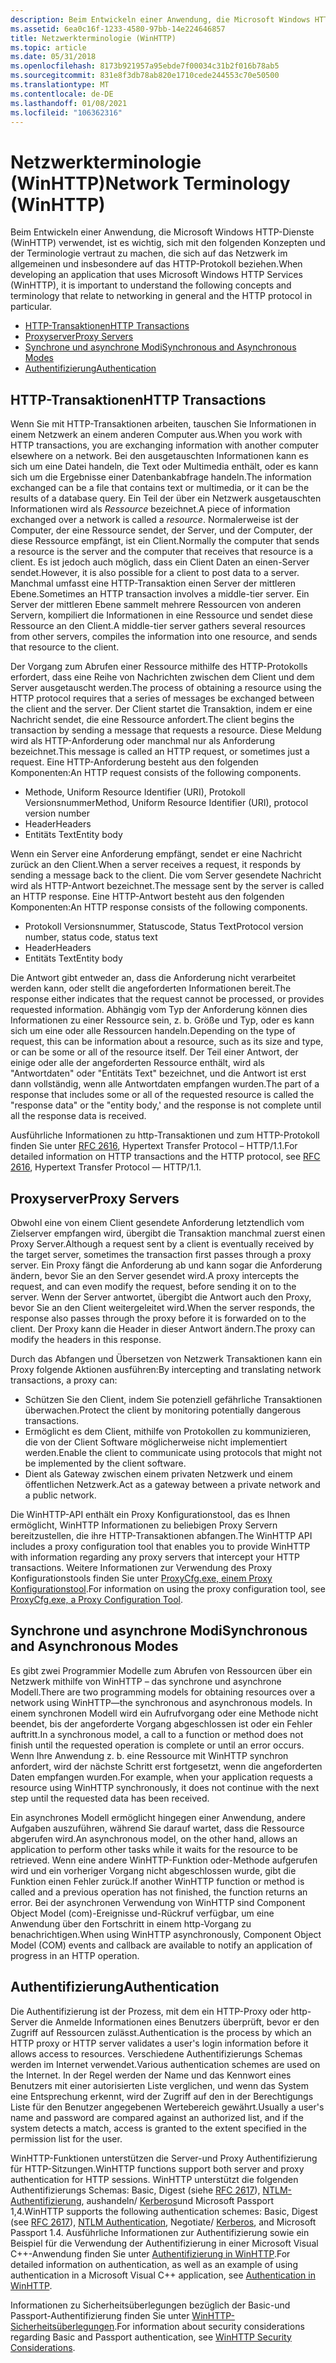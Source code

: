 ```yaml
---
description: Beim Entwickeln einer Anwendung, die Microsoft Windows HTTP-Dienste (WinHTTP) verwendet, ist es wichtig, sich mit den folgenden Konzepten und der Terminologie vertraut zu machen, die sich auf das Netzwerk im allgemeinen und insbesondere auf das HTTP-Protokoll beziehen.
ms.assetid: 6ea0c16f-1233-4580-97bb-14e224646857
title: Netzwerkterminologie (WinHTTP)
ms.topic: article
ms.date: 05/31/2018
ms.openlocfilehash: 8173b921957a95ebde7f00034c31b2f016b78ab5
ms.sourcegitcommit: 831e8f3db78ab820e1710cede244553c70e50500
ms.translationtype: MT
ms.contentlocale: de-DE
ms.lasthandoff: 01/08/2021
ms.locfileid: "106362316"
---
```

# <a name="network-terminology-winhttp"></a><span data-ttu-id="039ea-103">Netzwerkterminologie (WinHTTP)</span><span class="sxs-lookup"><span data-stu-id="039ea-103">Network Terminology (WinHTTP)</span></span>

<span data-ttu-id="039ea-104">Beim Entwickeln einer Anwendung, die Microsoft Windows HTTP-Dienste (WinHTTP) verwendet, ist es wichtig, sich mit den folgenden Konzepten und der Terminologie vertraut zu machen, die sich auf das Netzwerk im allgemeinen und insbesondere auf das HTTP-Protokoll beziehen.</span><span class="sxs-lookup"><span data-stu-id="039ea-104">When developing an application that uses Microsoft Windows HTTP Services (WinHTTP), it is important to understand the following concepts and terminology that relate to networking in general and the HTTP protocol in particular.</span></span>

-   [<span data-ttu-id="039ea-105">HTTP-Transaktionen</span><span class="sxs-lookup"><span data-stu-id="039ea-105">HTTP Transactions</span></span>](#http-transactions)
-   [<span data-ttu-id="039ea-106">Proxyserver</span><span class="sxs-lookup"><span data-stu-id="039ea-106">Proxy Servers</span></span>](#proxy-servers)
-   [<span data-ttu-id="039ea-107">Synchrone und asynchrone Modi</span><span class="sxs-lookup"><span data-stu-id="039ea-107">Synchronous and Asynchronous Modes</span></span>](#synchronous-and-asynchronous-modes)
-   [<span data-ttu-id="039ea-108">Authentifizierung</span><span class="sxs-lookup"><span data-stu-id="039ea-108">Authentication</span></span>](#authentication)

## <a name="http-transactions"></a><span data-ttu-id="039ea-109">HTTP-Transaktionen</span><span class="sxs-lookup"><span data-stu-id="039ea-109">HTTP Transactions</span></span>

<span data-ttu-id="039ea-110">Wenn Sie mit HTTP-Transaktionen arbeiten, tauschen Sie Informationen in einem Netzwerk an einem anderen Computer aus.</span><span class="sxs-lookup"><span data-stu-id="039ea-110">When you work with HTTP transactions, you are exchanging information with another computer elsewhere on a network.</span></span> <span data-ttu-id="039ea-111">Bei den ausgetauschten Informationen kann es sich um eine Datei handeln, die Text oder Multimedia enthält, oder es kann sich um die Ergebnisse einer Datenbankabfrage handeln.</span><span class="sxs-lookup"><span data-stu-id="039ea-111">The information exchanged can be a file that contains text or multimedia, or it can be the results of a database query.</span></span> <span data-ttu-id="039ea-112">Ein Teil der über ein Netzwerk ausgetauschten Informationen wird als *Ressource* bezeichnet.</span><span class="sxs-lookup"><span data-stu-id="039ea-112">A piece of information exchanged over a network is called a *resource*.</span></span> <span data-ttu-id="039ea-113">Normalerweise ist der Computer, der eine Ressource sendet, der Server, und der Computer, der diese Ressource empfängt, ist ein Client.</span><span class="sxs-lookup"><span data-stu-id="039ea-113">Normally the computer that sends a resource is the server and the computer that receives that resource is a client.</span></span> <span data-ttu-id="039ea-114">Es ist jedoch auch möglich, dass ein Client Daten an einen-Server sendet.</span><span class="sxs-lookup"><span data-stu-id="039ea-114">However, it is also possible for a client to post data to a server.</span></span> <span data-ttu-id="039ea-115">Manchmal umfasst eine HTTP-Transaktion einen Server der mittleren Ebene.</span><span class="sxs-lookup"><span data-stu-id="039ea-115">Sometimes an HTTP transaction involves a middle-tier server.</span></span> <span data-ttu-id="039ea-116">Ein Server der mittleren Ebene sammelt mehrere Ressourcen von anderen Servern, kompiliert die Informationen in eine Ressource und sendet diese Ressource an den Client.</span><span class="sxs-lookup"><span data-stu-id="039ea-116">A middle-tier server gathers several resources from other servers, compiles the information into one resource, and sends that resource to the client.</span></span>

<span data-ttu-id="039ea-117">Der Vorgang zum Abrufen einer Ressource mithilfe des HTTP-Protokolls erfordert, dass eine Reihe von Nachrichten zwischen dem Client und dem Server ausgetauscht werden.</span><span class="sxs-lookup"><span data-stu-id="039ea-117">The process of obtaining a resource using the HTTP protocol requires that a series of messages be exchanged between the client and the server.</span></span> <span data-ttu-id="039ea-118">Der Client startet die Transaktion, indem er eine Nachricht sendet, die eine Ressource anfordert.</span><span class="sxs-lookup"><span data-stu-id="039ea-118">The client begins the transaction by sending a message that requests a resource.</span></span> <span data-ttu-id="039ea-119">Diese Meldung wird als HTTP-Anforderung oder manchmal nur als Anforderung bezeichnet.</span><span class="sxs-lookup"><span data-stu-id="039ea-119">This message is called an HTTP request, or sometimes just a request.</span></span> <span data-ttu-id="039ea-120">Eine HTTP-Anforderung besteht aus den folgenden Komponenten:</span><span class="sxs-lookup"><span data-stu-id="039ea-120">An HTTP request consists of the following components.</span></span>

-   <span data-ttu-id="039ea-121">Methode, Uniform Resource Identifier (URI), Protokoll Versionsnummer</span><span class="sxs-lookup"><span data-stu-id="039ea-121">Method, Uniform Resource Identifier (URI), protocol version number</span></span>
-   <span data-ttu-id="039ea-122">Header</span><span class="sxs-lookup"><span data-stu-id="039ea-122">Headers</span></span>
-   <span data-ttu-id="039ea-123">Entitäts Text</span><span class="sxs-lookup"><span data-stu-id="039ea-123">Entity body</span></span>

<span data-ttu-id="039ea-124">Wenn ein Server eine Anforderung empfängt, sendet er eine Nachricht zurück an den Client.</span><span class="sxs-lookup"><span data-stu-id="039ea-124">When a server receives a request, it responds by sending a message back to the client.</span></span> <span data-ttu-id="039ea-125">Die vom Server gesendete Nachricht wird als HTTP-Antwort bezeichnet.</span><span class="sxs-lookup"><span data-stu-id="039ea-125">The message sent by the server is called an HTTP response.</span></span> <span data-ttu-id="039ea-126">Eine HTTP-Antwort besteht aus den folgenden Komponenten:</span><span class="sxs-lookup"><span data-stu-id="039ea-126">An HTTP response consists of the following components.</span></span>

-   <span data-ttu-id="039ea-127">Protokoll Versionsnummer, Statuscode, Status Text</span><span class="sxs-lookup"><span data-stu-id="039ea-127">Protocol version number, status code, status text</span></span>
-   <span data-ttu-id="039ea-128">Header</span><span class="sxs-lookup"><span data-stu-id="039ea-128">Headers</span></span>
-   <span data-ttu-id="039ea-129">Entitäts Text</span><span class="sxs-lookup"><span data-stu-id="039ea-129">Entity body</span></span>

<span data-ttu-id="039ea-130">Die Antwort gibt entweder an, dass die Anforderung nicht verarbeitet werden kann, oder stellt die angeforderten Informationen bereit.</span><span class="sxs-lookup"><span data-stu-id="039ea-130">The response either indicates that the request cannot be processed, or provides requested information.</span></span> <span data-ttu-id="039ea-131">Abhängig vom Typ der Anforderung können dies Informationen zu einer Ressource sein, z. b. Größe und Typ, oder es kann sich um eine oder alle Ressourcen handeln.</span><span class="sxs-lookup"><span data-stu-id="039ea-131">Depending on the type of request, this can be information about a resource, such as its size and type, or can be some or all of the resource itself.</span></span> <span data-ttu-id="039ea-132">Der Teil einer Antwort, der einige oder alle der angeforderten Ressource enthält, wird als "Antwortdaten" oder "Entitäts Text" bezeichnet, und die Antwort ist erst dann vollständig, wenn alle Antwortdaten empfangen wurden.</span><span class="sxs-lookup"><span data-stu-id="039ea-132">The part of a response that includes some or all of the requested resource is called the "response data" or the "entity body,' and the response is not complete until all the response data is received.</span></span>

<span data-ttu-id="039ea-133">Ausführliche Informationen zu http-Transaktionen und zum HTTP-Protokoll finden Sie unter [RFC 2616](https://www.ietf.org/rfc/rfc2616.txt), Hypertext Transfer Protocol – HTTP/1.1.</span><span class="sxs-lookup"><span data-stu-id="039ea-133">For detailed information on HTTP transactions and the HTTP protocol, see [RFC 2616](https://www.ietf.org/rfc/rfc2616.txt), Hypertext Transfer Protocol — HTTP/1.1.</span></span>

## <a name="proxy-servers"></a><span data-ttu-id="039ea-134">Proxyserver</span><span class="sxs-lookup"><span data-stu-id="039ea-134">Proxy Servers</span></span>

<span data-ttu-id="039ea-135">Obwohl eine von einem Client gesendete Anforderung letztendlich vom Zielserver empfangen wird, übergibt die Transaktion manchmal zuerst einen Proxy Server.</span><span class="sxs-lookup"><span data-stu-id="039ea-135">Although a request sent by a client is eventually received by the target server, sometimes the transaction first passes through a proxy server.</span></span> <span data-ttu-id="039ea-136">Ein Proxy fängt die Anforderung ab und kann sogar die Anforderung ändern, bevor Sie an den Server gesendet wird.</span><span class="sxs-lookup"><span data-stu-id="039ea-136">A proxy intercepts the request, and can even modify the request, before sending it on to the server.</span></span> <span data-ttu-id="039ea-137">Wenn der Server antwortet, übergibt die Antwort auch den Proxy, bevor Sie an den Client weitergeleitet wird.</span><span class="sxs-lookup"><span data-stu-id="039ea-137">When the server responds, the response also passes through the proxy before it is forwarded on to the client.</span></span> <span data-ttu-id="039ea-138">Der Proxy kann die Header in dieser Antwort ändern.</span><span class="sxs-lookup"><span data-stu-id="039ea-138">The proxy can modify the headers in this response.</span></span>

<span data-ttu-id="039ea-139">Durch das Abfangen und Übersetzen von Netzwerk Transaktionen kann ein Proxy folgende Aktionen ausführen:</span><span class="sxs-lookup"><span data-stu-id="039ea-139">By intercepting and translating network transactions, a proxy can:</span></span>

-   <span data-ttu-id="039ea-140">Schützen Sie den Client, indem Sie potenziell gefährliche Transaktionen überwachen.</span><span class="sxs-lookup"><span data-stu-id="039ea-140">Protect the client by monitoring potentially dangerous transactions.</span></span>
-   <span data-ttu-id="039ea-141">Ermöglicht es dem Client, mithilfe von Protokollen zu kommunizieren, die von der Client Software möglicherweise nicht implementiert werden.</span><span class="sxs-lookup"><span data-stu-id="039ea-141">Enable the client to communicate using protocols that might not be implemented by the client software.</span></span>
-   <span data-ttu-id="039ea-142">Dient als Gateway zwischen einem privaten Netzwerk und einem öffentlichen Netzwerk.</span><span class="sxs-lookup"><span data-stu-id="039ea-142">Act as a gateway between a private network and a public network.</span></span>

<span data-ttu-id="039ea-143">Die WinHTTP-API enthält ein Proxy Konfigurationstool, das es Ihnen ermöglicht, WinHTTP Informationen zu beliebigen Proxy Servern bereitzustellen, die ihre HTTP-Transaktionen abfangen.</span><span class="sxs-lookup"><span data-stu-id="039ea-143">The WinHTTP API includes a proxy configuration tool that enables you to provide WinHTTP with information regarding any proxy servers that intercept your HTTP transactions.</span></span> <span data-ttu-id="039ea-144">Weitere Informationen zur Verwendung des Proxy Konfigurationstools finden Sie unter [ProxyCfg.exe, einem Proxy Konfigurationstool](proxycfg-exe--a-proxy-configuration-tool.md).</span><span class="sxs-lookup"><span data-stu-id="039ea-144">For information on using the proxy configuration tool, see [ProxyCfg.exe, a Proxy Configuration Tool](proxycfg-exe--a-proxy-configuration-tool.md).</span></span>

## <a name="synchronous-and-asynchronous-modes"></a><span data-ttu-id="039ea-145">Synchrone und asynchrone Modi</span><span class="sxs-lookup"><span data-stu-id="039ea-145">Synchronous and Asynchronous Modes</span></span>

<span data-ttu-id="039ea-146">Es gibt zwei Programmier Modelle zum Abrufen von Ressourcen über ein Netzwerk mithilfe von WinHTTP – das synchrone und asynchrone Modell.</span><span class="sxs-lookup"><span data-stu-id="039ea-146">There are two programming models for obtaining resources over a network using WinHTTP—the synchronous and asynchronous models.</span></span> <span data-ttu-id="039ea-147">In einem synchronen Modell wird ein Aufrufvorgang oder eine Methode nicht beendet, bis der angeforderte Vorgang abgeschlossen ist oder ein Fehler auftritt.</span><span class="sxs-lookup"><span data-stu-id="039ea-147">In a synchronous model, a call to a function or method does not finish until the requested operation is complete or until an error occurs.</span></span> <span data-ttu-id="039ea-148">Wenn Ihre Anwendung z. b. eine Ressource mit WinHTTP synchron anfordert, wird der nächste Schritt erst fortgesetzt, wenn die angeforderten Daten empfangen wurden.</span><span class="sxs-lookup"><span data-stu-id="039ea-148">For example, when your application requests a resource using WinHTTP synchronously, it does not continue with the next step until the requested data has been received.</span></span>

<span data-ttu-id="039ea-149">Ein asynchrones Modell ermöglicht hingegen einer Anwendung, andere Aufgaben auszuführen, während Sie darauf wartet, dass die Ressource abgerufen wird.</span><span class="sxs-lookup"><span data-stu-id="039ea-149">An asynchronous model, on the other hand, allows an application to perform other tasks while it waits for the resource to be retrieved.</span></span> <span data-ttu-id="039ea-150">Wenn eine andere WinHTTP-Funktion oder-Methode aufgerufen wird und ein vorheriger Vorgang nicht abgeschlossen wurde, gibt die Funktion einen Fehler zurück.</span><span class="sxs-lookup"><span data-stu-id="039ea-150">If another WinHTTP function or method is called and a previous operation has not finished, the function returns an error.</span></span> <span data-ttu-id="039ea-151">Bei der asynchronen Verwendung von WinHTTP sind Component Object Model (com)-Ereignisse und-Rückruf verfügbar, um eine Anwendung über den Fortschritt in einem http-Vorgang zu benachrichtigen.</span><span class="sxs-lookup"><span data-stu-id="039ea-151">When using WinHTTP asynchronously, Component Object Model (COM) events and callback are available to notify an application of progress in an HTTP operation.</span></span>

## <a name="authentication"></a><span data-ttu-id="039ea-152">Authentifizierung</span><span class="sxs-lookup"><span data-stu-id="039ea-152">Authentication</span></span>

<span data-ttu-id="039ea-153">Die Authentifizierung ist der Prozess, mit dem ein HTTP-Proxy oder http-Server die Anmelde Informationen eines Benutzers überprüft, bevor er den Zugriff auf Ressourcen zulässt.</span><span class="sxs-lookup"><span data-stu-id="039ea-153">Authentication is the process by which an HTTP proxy or HTTP server validates a user's login information before it allows access to resources.</span></span> <span data-ttu-id="039ea-154">Verschiedene Authentifizierungs Schemas werden im Internet verwendet.</span><span class="sxs-lookup"><span data-stu-id="039ea-154">Various authentication schemes are used on the Internet.</span></span> <span data-ttu-id="039ea-155">In der Regel werden der Name und das Kennwort eines Benutzers mit einer autorisierten Liste verglichen, und wenn das System eine Entsprechung erkennt, wird der Zugriff auf den in der Berechtigungs Liste für den Benutzer angegebenen Wertebereich gewährt.</span><span class="sxs-lookup"><span data-stu-id="039ea-155">Usually a user's name and password are compared against an authorized list, and if the system detects a match, access is granted to the extent specified in the permission list for the user.</span></span>

<span data-ttu-id="039ea-156">WinHTTP-Funktionen unterstützen die Server-und Proxy Authentifizierung für HTTP-Sitzungen.</span><span class="sxs-lookup"><span data-stu-id="039ea-156">WinHTTP functions support both server and proxy authentication for HTTP sessions.</span></span> <span data-ttu-id="039ea-157">WinHTTP unterstützt die folgenden Authentifizierungs Schemas: Basic, Digest (siehe [RFC 2617](https://www.ietf.org/rfc/rfc2617.txt)), [NTLM-Authentifizierung](../com/ntlmssp.md), aushandeln/ [Kerberos](../com/kerberos-v5-protocol.md)und Microsoft Passport 1,4.</span><span class="sxs-lookup"><span data-stu-id="039ea-157">WinHTTP supports the following authentication schemes: Basic, Digest (see [RFC 2617](https://www.ietf.org/rfc/rfc2617.txt)), [NTLM Authentication](../com/ntlmssp.md), Negotiate/ [Kerberos](../com/kerberos-v5-protocol.md), and Microsoft Passport 1.4.</span></span> <span data-ttu-id="039ea-158">Ausführliche Informationen zur Authentifizierung sowie ein Beispiel für die Verwendung der Authentifizierung in einer Microsoft Visual C++-Anwendung finden Sie unter [Authentifizierung in WinHTTP](authentication-in-winhttp.md).</span><span class="sxs-lookup"><span data-stu-id="039ea-158">For detailed information on authentication, as well as an example of using authentication in a Microsoft Visual C++ application, see [Authentication in WinHTTP](authentication-in-winhttp.md).</span></span>

<span data-ttu-id="039ea-159">Informationen zu Sicherheitsüberlegungen bezüglich der Basic-und Passport-Authentifizierung finden Sie unter [WinHTTP-Sicherheitsüberlegungen](winhttp-security-considerations.md).</span><span class="sxs-lookup"><span data-stu-id="039ea-159">For information about security considerations regarding Basic and Passport authentication, see [WinHTTP Security Considerations](winhttp-security-considerations.md).</span></span>

 

 
